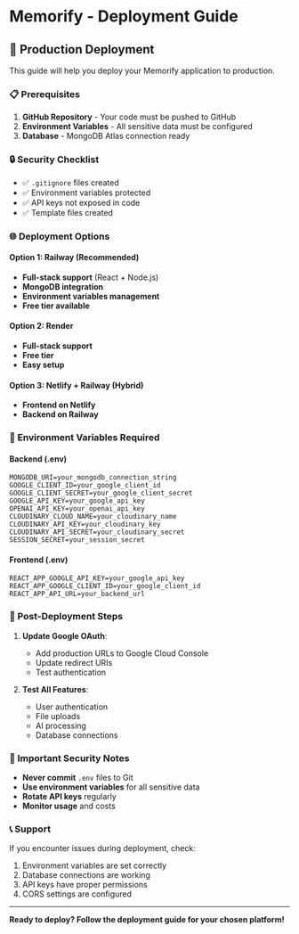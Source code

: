 # Memorify - Deployment Guide

## 🚀 Production Deployment

This guide will help you deploy your Memorify application to production.

### 📋 Prerequisites

1. **GitHub Repository** - Your code must be pushed to GitHub
2. **Environment Variables** - All sensitive data must be configured
3. **Database** - MongoDB Atlas connection ready

### 🔒 Security Checklist

- ✅ `.gitignore` files created
- ✅ Environment variables protected
- ✅ API keys not exposed in code
- ✅ Template files created

### 🌐 Deployment Options

#### Option 1: Railway (Recommended)
- **Full-stack support** (React + Node.js)
- **MongoDB integration**
- **Environment variables management**
- **Free tier available**

#### Option 2: Render
- **Full-stack support**
- **Free tier**
- **Easy setup**

#### Option 3: Netlify + Railway (Hybrid)
- **Frontend on Netlify**
- **Backend on Railway**

### 📝 Environment Variables Required

#### Backend (.env)
```
MONGODB_URI=your_mongodb_connection_string
GOOGLE_CLIENT_ID=your_google_client_id
GOOGLE_CLIENT_SECRET=your_google_client_secret
GOOGLE_API_KEY=your_google_api_key
OPENAI_API_KEY=your_openai_api_key
CLOUDINARY_CLOUD_NAME=your_cloudinary_name
CLOUDINARY_API_KEY=your_cloudinary_key
CLOUDINARY_API_SECRET=your_cloudinary_secret
SESSION_SECRET=your_session_secret
```

#### Frontend (.env)
```
REACT_APP_GOOGLE_API_KEY=your_google_api_key
REACT_APP_GOOGLE_CLIENT_ID=your_google_client_id
REACT_APP_API_URL=your_backend_url
```

### 🔧 Post-Deployment Steps

1. **Update Google OAuth**:
   - Add production URLs to Google Cloud Console
   - Update redirect URIs
   - Test authentication

2. **Test All Features**:
   - User authentication
   - File uploads
   - AI processing
   - Database connections

### 🚨 Important Security Notes

- **Never commit** `.env` files to Git
- **Use environment variables** for all sensitive data
- **Rotate API keys** regularly
- **Monitor usage** and costs

### 📞 Support

If you encounter issues during deployment, check:
1. Environment variables are set correctly
2. Database connections are working
3. API keys have proper permissions
4. CORS settings are configured

---

**Ready to deploy? Follow the deployment guide for your chosen platform!**
